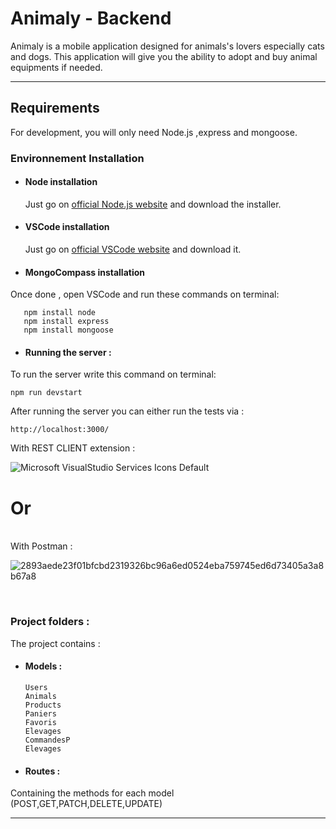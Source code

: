 # Animaly - Backend

Animaly is a mobile application designed for animals's lovers especially cats and dogs.
This application will give you the ability to adopt and buy animal equipments if needed. 

---
## Requirements

For development, you will only need Node.js ,express and mongoose.

### Environnement Installation
- #### Node installation

  Just go on [official Node.js website](https://nodejs.org/) and download the installer.

- #### VSCode installation

  Just go on [official VSCode website](https://code.visualstudio.com/) and download it.
  
- #### MongoCompass installation

 Once done , open VSCode and run these commands on terminal:
  
       npm install node
       npm install express
       npm install mongoose

- #### Running the server :

To run the server write this command on terminal:

    npm run devstart


After running the server you can either run the tests via : 

    http://localhost:3000/ 

With REST CLIENT extension : </br>

![Microsoft VisualStudio Services Icons Default](https://user-images.githubusercontent.com/79059784/145899620-5f639ba3-7c27-4efc-9521-8e98f1707d01.png)  </br>

 
<h1> Or </h1> 
</br>
With Postman : </br>

![2893aede23f01bfcbd2319326bc96a6ed0524eba759745ed6d73405a3a8b67a8](https://user-images.githubusercontent.com/79059784/145899291-96753778-417d-488f-83cf-2436e4bd2549.png)


</br>


###
### Project folders :
 The project contains : 
 - #### Models : </br>
 
       Users
       Animals
       Products
       Paniers
       Favoris
       Elevages
       CommandesP
       Elevages
       
 - #### Routes : </br>
 Containing the methods for each model (POST,GET,PATCH,DELETE,UPDATE)


---


